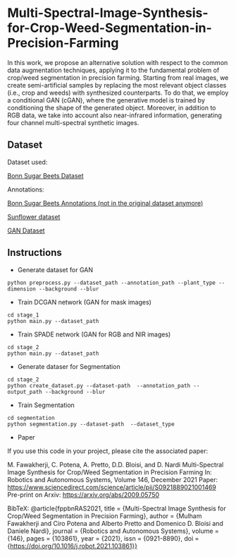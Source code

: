 # Multi-Spectral-Image-Synthesis-for-Crop-Weed-Segmentation-in-Precision-Farming
 In this work, we propose an alternative solution with respect to the common data augmentation techniques, applying it to the fundamental problem of crop/weed segmentation in precision farming. Starting from real images, we create semi-artificial samples by replacing the most relevant object classes (i.e., crop and weeds) with synthesized counterparts. To do that, we employ a conditional GAN (cGAN), where the generative model is trained by conditioning the shape of the generated object. Moreover, in addition to RGB data, we take into account also near-infrared information, generating four channel multi-spectral synthetic images.



## Dataset

Dataset used:

[Bonn Sugar Beets Dataset](http://www.ipb.uni-bonn.de/datasets_IJRR2017/annotations/cropweed/)

Annotations:

[Bonn Sugar Beets Annotations (not in the original dataset anymore)](https://gitlab.com/ibiscp/sugar_beet_annotation)

[Sunflower dataset ](http://www.dis.uniroma1.it/~labrococo/fsd/sunflowerdatasets.html)

[GAN Dataset](https://drive.google.com/drive/folders/1e5WU75RQvFrrzJLkzlz9Tkzv5JFPpQy2?usp=sharing)

## Instructions

* Generate dataset for GAN

`python preprocess.py --dataset_path --annotation_path --plant_type --dimension --background --blur`

* Train DCGAN network (GAN for mask images)

```
cd stage_1
python main.py --dataset_path
```

* Train SPADE network (GAN for RGB and NIR images)

```
cd stage_2
python main.py --dataset_path
```

* Generate dataser for Segmentation

```
cd stage_2
python create_dataset.py --dataset-path  --annotation_path --output_path --background --blur
```

* Train Segmentation

```
cd segmentation
python segmentation.py --dataset-path  --dataset_type
```
* Paper 

If you use this code in your project, please cite the associated paper:

M. Fawakherji, C. Potena, A. Pretto, D.D. Bloisi, and D. Nardi
Multi-Spectral Image Synthesis for Crop/Weed Segmentation in Precision Farming
In: Robotics and Autonomous Systems, Volume 146, December 2021
Paper: https://www.sciencedirect.com/science/article/pii/S0921889021001469
Pre-print on Arxiv: https://arxiv.org/abs/2009.05750


BibTeX:
@article{fppbnRAS2021,
title = {Multi-Spectral Image Synthesis for Crop/Weed Segmentation in Precision Farming},
author = {Mulham Fawakherji and Ciro Potena and Alberto Pretto and Domenico D. Bloisi and Daniele Nardi},
journal = {Robotics and Autonomous Systems},
volume = {146},
pages = {103861},
year = {2021},
issn = {0921-8890},
doi = {https://doi.org/10.1016/j.robot.2021.103861}}



